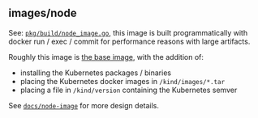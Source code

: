 ## images/node

See: [`pkg/build/node_image.go`][pkg/build/node_image.go], this
image is built programmatically with docker run / exec / commit for performance
reasons with large artifacts.

Roughly this image is [the base image](./../base), with the addition of:
 - installing the Kubernetes packages / binaries
 - placing the Kubernetes docker images in `/kind/images/*.tar`
 - placing a file in `/kind/version` containing the Kubernetes semver

See [`docs/node-image`][docs/node-image.md] for more design details.

[pkg/build/node_image.go]: ./../../pkg/build/node/node.go
[docs/node-image.md]: ./../../docs/design/node-image.md
